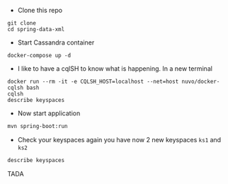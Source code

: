 
- Clone this repo

```
git clone 
cd spring-data-xml
```

- Start Cassandra container

```
docker-compose up -d
```

- I like to have a cqlSH to know what is happening. In a new terminal

```
docker run --rm -it -e CQLSH_HOST=localhost --net=host nuvo/docker-cqlsh bash
cqlsh
describe keyspaces
```

- Now start application

```bash
mvn spring-boot:run
```

- Check your keyspaces again you have now 2 new keyspaces `ks1` and `ks2`

```bash
describe keyspaces
```

TADA

